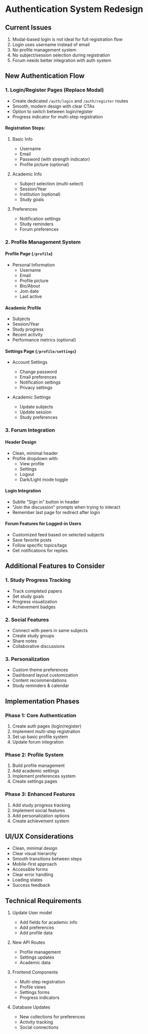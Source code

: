 # Authentication System Redesign

## Current Issues

1. Modal-based login is not ideal for full registration flow
2. Login uses username instead of email
3. No profile management system
4. No subject/session selection during registration
5. Forum needs better integration with auth system

## New Authentication Flow

### 1. Login/Register Pages (Replace Modal)

- Create dedicated `/auth/login` and `/auth/register` routes
- Smooth, modern design with clear CTAs
- Option to switch between login/register
- Progress indicator for multi-step registration

#### Registration Steps:

1. Basic Info

   - Username
   - Email
   - Password (with strength indicator)
   - Profile picture (optional)

2. Academic Info

   - Subject selection (multi-select)
   - Session/Year
   - Institution (optional)
   - Study goals

3. Preferences
   - Notification settings
   - Study reminders
   - Forum preferences

### 2. Profile Management System

#### Profile Page (`/profile`)

- Personal Information
  - Username
  - Email
  - Profile picture
  - Bio/About
  - Join date
  - Last active

#### Academic Profile

- Subjects
- Session/Year
- Study progress
- Recent activity
- Performance metrics (optional)

#### Settings Page (`/profile/settings`)

- Account Settings

  - Change password
  - Email preferences
  - Notification settings
  - Privacy settings

- Academic Settings
  - Update subjects
  - Update session
  - Study preferences

### 3. Forum Integration

#### Header Design

- Clean, minimal header
- Profile dropdown with:
  - View profile
  - Settings
  - Logout
  - Dark/Light mode toggle

#### Login Integration

- Subtle "Sign in" button in header
- "Join the discussion" prompts when trying to interact
- Remember last page for redirect after login

#### Forum Features for Logged-in Users

- Customized feed based on selected subjects
- Save favorite posts
- Follow specific topics/tags
- Get notifications for replies

## Additional Features to Consider

### 1. Study Progress Tracking

- Track completed papers
- Set study goals
- Progress visualization
- Achievement badges

### 2. Social Features

- Connect with peers in same subjects
- Create study groups
- Share notes
- Collaborative discussions

### 3. Personalization

- Custom theme preferences
- Dashboard layout customization
- Content recommendations
- Study reminders & calendar

## Implementation Phases

### Phase 1: Core Authentication

1. Create auth pages (login/register)
2. Implement multi-step registration
3. Set up basic profile system
4. Update forum integration

### Phase 2: Profile System

1. Build profile management
2. Add academic settings
3. Implement preferences system
4. Create settings pages

### Phase 3: Enhanced Features

1. Add study progress tracking
2. Implement social features
3. Add personalization options
4. Create achievement system

## UI/UX Considerations

- Clean, minimal design
- Clear visual hierarchy
- Smooth transitions between steps
- Mobile-first approach
- Accessible forms
- Clear error handling
- Loading states
- Success feedback

## Technical Requirements

1. Update User model

   - Add fields for academic info
   - Add preferences
   - Add profile data

2. New API Routes

   - Profile management
   - Settings updates
   - Academic data

3. Frontend Components

   - Multi-step registration
   - Profile views
   - Settings forms
   - Progress indicators

4. Database Updates
   - New collections for preferences
   - Activity tracking
   - Social connections
